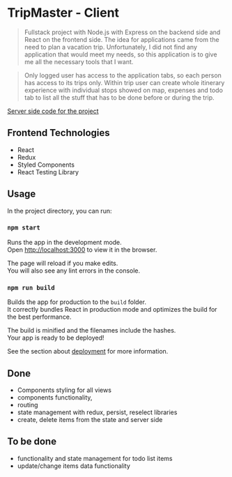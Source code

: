 # TripMaster - Client

> Fullstack project with Node.js with Express on the backend side and React on the frontend side. The idea for applications came from the need to plan a vacation trip. Unfortunately, I did not find any application that would meet my needs, so this application is to give me all the necessary tools that I want.

> Only logged user has access to the application tabs, so each person has access to its trips only. Within trip user can create whole itinerary experience with individual stops showed on map, expenses and todo tab to list all the stuff that has to be done before or during the trip.

[Server side code for the project](https://github.com/marlucz/tripmaster-server)

## Frontend Technologies

-   React
-   Redux
-   Styled Components
-   React Testing Library

## Usage

In the project directory, you can run:

### `npm start`

Runs the app in the development mode.<br /> Open [http://localhost:3000](http://localhost:3000) to view it in the browser.

The page will reload if you make edits.<br /> You will also see any lint errors in the console.

### `npm run build`

Builds the app for production to the `build` folder.<br> It correctly bundles React in production mode and optimizes the build for the best performance.

The build is minified and the filenames include the hashes.<br> Your app is ready to be deployed!

See the section about [deployment](https://facebook.github.io/create-react-app/docs/deployment) for more information.

## Done

-   Components styling for all views
-   components functionality,
-   routing
-   state management with redux, persist, reselect libraries
-   create, delete items from the state and server side

## To be done

-   functionality and state management for todo list items
-   update/change items data functionality
